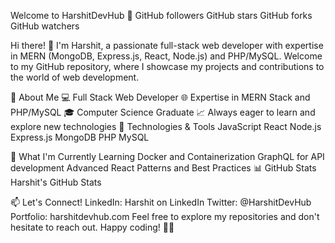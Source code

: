 Welcome to HarshitDevHub 👋
GitHub followers
GitHub stars
GitHub forks
GitHub watchers

Hi there! 👋
I'm Harshit, a passionate full-stack web developer with expertise in MERN (MongoDB, Express.js, React, Node.js) and PHP/MySQL. Welcome to my GitHub repository, where I showcase my projects and contributions to the world of web development.

🚀 About Me
💻 Full Stack Web Developer
🌐 Expertise in MERN Stack and PHP/MySQL
🎓 Computer Science Graduate
📈 Always eager to learn and explore new technologies
🔧 Technologies & Tools
JavaScript
React
Node.js
Express.js
MongoDB
PHP
MySQL

🌱 What I'm Currently Learning
Docker and Containerization
GraphQL for API development
Advanced React Patterns and Best Practices
📊 GitHub Stats
Harshit's GitHub Stats

📫 Let's Connect!
LinkedIn: Harshit on LinkedIn
Twitter: @HarshitDevHub
Portfolio: harshitdevhub.com
Feel free to explore my repositories and don't hesitate to reach out. Happy coding! 🚀✨
